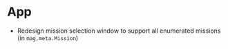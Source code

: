 # App

- Redesign mission selection window to support all enumerated missions (in `mag.meta.Mission`)
